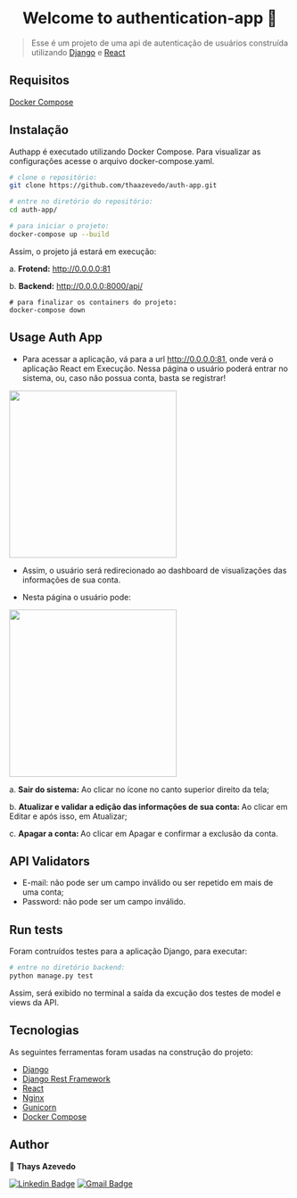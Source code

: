 <h1 align="center">Welcome to authentication-app 👋</h1>

> Esse é um projeto de uma api de autenticação de usuários construída utilizando [Django](https://www.djangoproject.com) e [React](https://react.dev) 


## Requisitos

[Docker Compose](https://docs.docker.com/compose/install/)

## Instalação

Authapp é executado utilizando Docker Compose. Para visualizar as configurações acesse o arquivo docker-compose.yaml.

```sh
# clone o repositório:
git clone https://github.com/thaazevedo/auth-app.git

# entre no diretório do repositório:
cd auth-app/

# para iniciar o projeto:
docker-compose up --build
```

Assim, o projeto já estará em execução:

 a. <strong>Frotend:</strong> http://0.0.0.0:81
 
 b. <strong>Backend:</strong> http://0.0.0.0:8000/api/

```
# para finalizar os containers do projeto:
docker-compose down
```

## Usage Auth App

- Para acessar a aplicação, vá para a url http://0.0.0.0:81, onde verá o aplicação React em Execução. Nessa página o usuário poderá entrar no sistema, ou, caso não possua conta, basta se registrar! 
<p float="center">
 <img width="300px" src="https://github.com/thaazevedo/auth-app/assets/76017955/f68f330b-d173-44cc-bb26-31efbe1c0a82">
</p>

- Assim, o usuário será redirecionado ao dashboard de visualizações das informações de sua conta.

- Nesta página o usuário pode:

<p float="center">
 <img width="300px" src="https://github.com/thaazevedo/auth-app/assets/76017955/3e069743-0189-45e6-9976-25989ab5ac46">
</p>

  a. <strong>Sair do sistema:</strong> Ao clicar no ícone no canto superior direito da tela;
  
  b. <strong>Atualizar e validar a edição das informações de sua conta: </strong> Ao clicar em Editar e após isso, em Atualizar;
  
  c. <strong>Apagar a conta: </strong> Ao clicar em Apagar e confirmar a exclusão da conta.


## API Validators

* E-mail: não pode ser um campo inválido ou ser repetido em mais de uma conta;
* Password: não pode ser um campo inválido.

## Run tests

Foram contruídos testes para a aplicação Django, para executar:
```sh
# entre no diretório backend:
python manage.py test
```
Assim, será exibido no terminal a saída da excução dos testes de model e views da API.

## Tecnologias

As seguintes ferramentas foram usadas na construção do projeto:

- [Django](https://www.djangoproject.com)
- [Django Rest Framework](https://www.django-rest-framework.org)
- [React](https://pt-br.reactjs.org/)
- [Nginx](https://www.nginx.com)
- [Gunicorn](https://gunicorn.org)
- [Docker Compose](https://docs.docker.com/compose/install/)

## Author

👤 **Thays Azevedo**

[![Linkedin Badge](https://img.shields.io/badge/-Thays-blue?style=flat-square&logo=Linkedin&logoColor=white&link=https://www.linkedin.com/in/thays-azevedo-0022621ab/)](https://www.linkedin.com/in/thays-azevedo-0022621ab/) [![Gmail Badge](https://img.shields.io/badge/-thaysparecida2015@gmail.com-c14438?style=flat-square&logo=Gmail&logoColor=white&link=mailto:thaysparecida2015@gmail.com)](mailto:thaysparecida2015@gmail.com)
